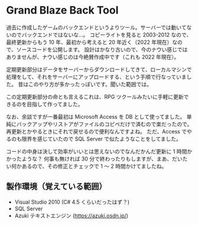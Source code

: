 # Grand Blaze Back Tool

過去に作成したゲームのバックエンドというよりツール。サーバーでは動いてないのでバックエンドではないな…。
コピーライトを見ると 2003-2012 なので、最終更新からもう 10 年、最初から考えると 20 年近く（2022 年現在）なので、ソースコードを公開します。
設計はかなり古いので、今のナウい感じではありませんが、ナウい感じのは今絶賛作成中です（これも 2022 年現在）。

定期更新部分はデータをサーバーからダウンロードしてきて、ローカルマシンで処理をして、それをサーバーにアップロードする、という手順で行なっていました。
昔はこのやり方が多かったっぽいです。聞いた範囲では。

この定期更新部分の命とも言えるこれは、RPG ツクールみたいに手軽に更新できるのを目指して作ってました。

なお、余談ですが一番最初は Microsoft Access を DB として使ってました。
単純にバックアップやリストアがファイルのコピペだけで済むので楽だったので。
再更新とかやるときにそれで戻せるので便利なんですよね。
ただ、Access でやるのも限界を感じていたので SQL Server で似たようなことをしてました。

コードの中身は決して効率がいいとは思えないのでなんだかんだ更新に 1 時間かかったような？
何事も無ければ 30 分で終わったりもしますが、まあ、だいたい何かあるので、その修正とチェックで 1 ～ 2 時間かけてましたね。

## 製作環境（覚えている範囲）

- Visual Studio 2010 (C# 4.5 くらいだったはず？)
- SQL Server
- Azuki テキストエンジン (https://azuki.osdn.jp/)
